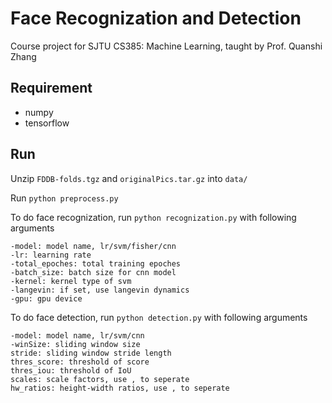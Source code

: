 # Face Recognization and Detection
Course project for SJTU CS385: Machine Learning, taught by Prof. Quanshi Zhang

## Requirement
- numpy
- tensorflow

## Run
Unzip `FDDB-folds.tgz` and `originalPics.tar.gz` into `data/`

Run `python preprocess.py`

To do face recognization, run `python recognization.py` with following arguments
```
-model: model name, lr/svm/fisher/cnn
-lr: learning rate
-total_epoches: total training epoches
-batch_size: batch size for cnn model
-kernel: kernel type of svm
-langevin: if set, use langevin dynamics
-gpu: gpu device
```

To do face detection, run `python detection.py` with following arguments
```
-model: model name, lr/svm/cnn
-winSize: sliding window size
stride: sliding window stride length
thres_score: threshold of score
thres_iou: threshold of IoU
scales: scale factors, use , to seperate
hw_ratios: height-width ratios, use , to seperate
```
